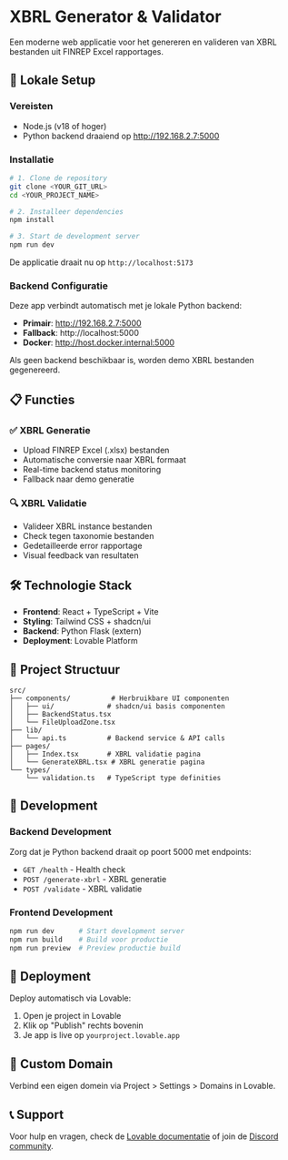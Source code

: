 
# XBRL Generator & Validator

Een moderne web applicatie voor het genereren en valideren van XBRL bestanden uit FINREP Excel rapportages.

## 🚀 Lokale Setup

### Vereisten
- Node.js (v18 of hoger)  
- Python backend draaiend op http://192.168.2.7:5000

### Installatie

```bash
# 1. Clone de repository
git clone <YOUR_GIT_URL>
cd <YOUR_PROJECT_NAME>

# 2. Installeer dependencies
npm install

# 3. Start de development server
npm run dev
```

De applicatie draait nu op `http://localhost:5173`

### Backend Configuratie

Deze app verbindt automatisch met je lokale Python backend:
- **Primair**: http://192.168.2.7:5000
- **Fallback**: http://localhost:5000  
- **Docker**: http://host.docker.internal:5000

Als geen backend beschikbaar is, worden demo XBRL bestanden gegenereerd.

## 📋 Functies

### ✅ XBRL Generatie
- Upload FINREP Excel (.xlsx) bestanden
- Automatische conversie naar XBRL formaat
- Real-time backend status monitoring
- Fallback naar demo generatie

### 🔍 XBRL Validatie  
- Valideer XBRL instance bestanden
- Check tegen taxonomie bestanden
- Gedetailleerde error rapportage
- Visual feedback van resultaten

## 🛠 Technologie Stack

- **Frontend**: React + TypeScript + Vite
- **Styling**: Tailwind CSS + shadcn/ui  
- **Backend**: Python Flask (extern)
- **Deployment**: Lovable Platform

## 📁 Project Structuur

```
src/
├── components/          # Herbruikbare UI componenten
│   ├── ui/             # shadcn/ui basis componenten
│   ├── BackendStatus.tsx
│   └── FileUploadZone.tsx
├── lib/
│   └── api.ts          # Backend service & API calls
├── pages/
│   ├── Index.tsx       # XBRL validatie pagina  
│   └── GenerateXBRL.tsx # XBRL generatie pagina
└── types/
    └── validation.ts   # TypeScript type definities
```

## 🔧 Development

### Backend Development
Zorg dat je Python backend draait op poort 5000 met endpoints:
- `GET /health` - Health check
- `POST /generate-xbrl` - XBRL generatie  
- `POST /validate` - XBRL validatie

### Frontend Development
```bash
npm run dev      # Start development server
npm run build    # Build voor productie
npm run preview  # Preview productie build
```

## 🚢 Deployment

Deploy automatisch via Lovable:
1. Open je project in Lovable
2. Klik op "Publish" rechts bovenin
3. Je app is live op `yourproject.lovable.app`

## 🔗 Custom Domain

Verbind een eigen domein via Project > Settings > Domains in Lovable.

## 📞 Support

Voor hulp en vragen, check de [Lovable documentatie](https://docs.lovable.dev/) of join de [Discord community](https://discord.com/channels/1119885301872070706/1280461670979993613).
